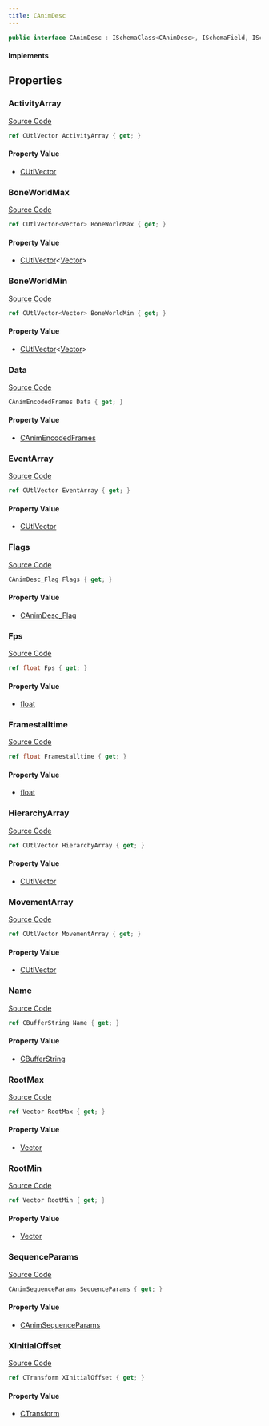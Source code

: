 ```yaml
---
title: CAnimDesc
---
```


```csharp
public interface CAnimDesc : ISchemaClass<CAnimDesc>, ISchemaField, ISchemaClass, INativeHandle
```

#### Implements

## Properties

### ActivityArray

[Source Code](https://github.com/swiftly-solution/swiftlys2/blob/beta/managed/src/SwiftlyS2.Generated/Schemas/Interfaces/CAnimDesc.cs#L33)

```csharp
ref CUtlVector ActivityArray { get; }
```

#### Property Value

- [CUtlVector](/docs/api/)

### BoneWorldMax

[Source Code](https://github.com/swiftly-solution/swiftlys2/blob/beta/managed/src/SwiftlyS2.Generated/Schemas/Interfaces/CAnimDesc.cs#L46)

```csharp
ref CUtlVector<Vector> BoneWorldMax { get; }
```

#### Property Value

- [CUtlVector](/docs/api/-1)<[Vector](/docs/api/shared/natives/vector)>

### BoneWorldMin

[Source Code](https://github.com/swiftly-solution/swiftlys2/blob/beta/managed/src/SwiftlyS2.Generated/Schemas/Interfaces/CAnimDesc.cs#L44)

```csharp
ref CUtlVector<Vector> BoneWorldMin { get; }
```

#### Property Value

- [CUtlVector](/docs/api/-1)<[Vector](/docs/api/shared/natives/vector)>

### Data

[Source Code](https://github.com/swiftly-solution/swiftlys2/blob/beta/managed/src/SwiftlyS2.Generated/Schemas/Interfaces/CAnimDesc.cs#L22)

```csharp
CAnimEncodedFrames Data { get; }
```

#### Property Value

- [CAnimEncodedFrames](/docs/api/shared/schemadefinitions/canimencodedframes)

### EventArray

[Source Code](https://github.com/swiftly-solution/swiftlys2/blob/beta/managed/src/SwiftlyS2.Generated/Schemas/Interfaces/CAnimDesc.cs#L30)

```csharp
ref CUtlVector EventArray { get; }
```

#### Property Value

- [CUtlVector](/docs/api/)

### Flags

[Source Code](https://github.com/swiftly-solution/swiftlys2/blob/beta/managed/src/SwiftlyS2.Generated/Schemas/Interfaces/CAnimDesc.cs#L18)

```csharp
CAnimDesc_Flag Flags { get; }
```

#### Property Value

- [CAnimDesc_Flag](/docs/api/shared/schemadefinitions/canimdesc_flag)

### Fps

[Source Code](https://github.com/swiftly-solution/swiftlys2/blob/beta/managed/src/SwiftlyS2.Generated/Schemas/Interfaces/CAnimDesc.cs#L20)

```csharp
ref float Fps { get; }
```

#### Property Value

- [float](https://learn.microsoft.com/dotnet/api/system.single)

### Framestalltime

[Source Code](https://github.com/swiftly-solution/swiftlys2/blob/beta/managed/src/SwiftlyS2.Generated/Schemas/Interfaces/CAnimDesc.cs#L38)

```csharp
ref float Framestalltime { get; }
```

#### Property Value

- [float](https://learn.microsoft.com/dotnet/api/system.single)

### HierarchyArray

[Source Code](https://github.com/swiftly-solution/swiftlys2/blob/beta/managed/src/SwiftlyS2.Generated/Schemas/Interfaces/CAnimDesc.cs#L36)

```csharp
ref CUtlVector HierarchyArray { get; }
```

#### Property Value

- [CUtlVector](/docs/api/)

### MovementArray

[Source Code](https://github.com/swiftly-solution/swiftlys2/blob/beta/managed/src/SwiftlyS2.Generated/Schemas/Interfaces/CAnimDesc.cs#L25)

```csharp
ref CUtlVector MovementArray { get; }
```

#### Property Value

- [CUtlVector](/docs/api/)

### Name

[Source Code](https://github.com/swiftly-solution/swiftlys2/blob/beta/managed/src/SwiftlyS2.Generated/Schemas/Interfaces/CAnimDesc.cs#L16)

```csharp
ref CBufferString Name { get; }
```

#### Property Value

- [CBufferString](/docs/api/shared/natives/cbufferstring)

### RootMax

[Source Code](https://github.com/swiftly-solution/swiftlys2/blob/beta/managed/src/SwiftlyS2.Generated/Schemas/Interfaces/CAnimDesc.cs#L42)

```csharp
ref Vector RootMax { get; }
```

#### Property Value

- [Vector](/docs/api/shared/natives/vector)

### RootMin

[Source Code](https://github.com/swiftly-solution/swiftlys2/blob/beta/managed/src/SwiftlyS2.Generated/Schemas/Interfaces/CAnimDesc.cs#L40)

```csharp
ref Vector RootMin { get; }
```

#### Property Value

- [Vector](/docs/api/shared/natives/vector)

### SequenceParams

[Source Code](https://github.com/swiftly-solution/swiftlys2/blob/beta/managed/src/SwiftlyS2.Generated/Schemas/Interfaces/CAnimDesc.cs#L48)

```csharp
CAnimSequenceParams SequenceParams { get; }
```

#### Property Value

- [CAnimSequenceParams](/docs/api/shared/schemadefinitions/canimsequenceparams)

### XInitialOffset

[Source Code](https://github.com/swiftly-solution/swiftlys2/blob/beta/managed/src/SwiftlyS2.Generated/Schemas/Interfaces/CAnimDesc.cs#L27)

```csharp
ref CTransform XInitialOffset { get; }
```

#### Property Value

- [CTransform](/docs/api/shared/natives/ctransform)

